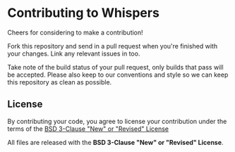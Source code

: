 # Contributing to Whispers
 
Cheers for considering to make a contribution!
 
Fork this repository and send in a pull request when you're finished with your changes. Link any relevant issues in too.
 
Take note of the build status of your pull request, only builds that pass will be accepted. Please also keep to our conventions and style so we can keep this repository as clean as possible.
 
## License
 
By contributing your code, you agree to license your contribution under the terms of the [BSD 3-Clause "New" or "Revised" License](https://github.com/adeptex/whispers/blob/master/LICENSE)
 
All files are released with the **BSD 3-Clause "New" or "Revised" License**.
